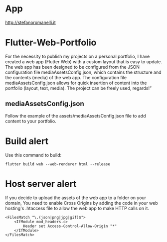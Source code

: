 # App 
http://stefanoromanelli.it

# Flutter-Web-Portfolio
For the necessity to publish my projects on a personal portfolio, I have created a web app (Flutter Web) with a custom layout that is easy to update. The web app has been designed to be configured from the JSON configuration file mediaAssetsConfig.json, which contains the structure and the contents (media) of the web app. The configuration file mediaAssetsConfig.json allows for quick insertion of content into the portfolio (layout, text, media). The project can be freely used, regards!”

## mediaAssetsConfig.json
Follow the example of the assets/mediaAssetsConfig.json file to add content to your portfolio.


# Build alert
Use this command to build:
```
flutter build web --web-renderer html --release
```

# Host server alert
If you decide to upload the assets of the web app to a folder on your domain, You need to enable Cross Origins by adding the code in your web hosting's .htaccess file to allow the web app to make HTTP calls on it.
```
<FilesMatch "\.(json|png|jpg|gif)$">
    <IfModule mod_headers.c>
        Header set Access-Control-Allow-Origin "*"
    </IfModule>
</FilesMatch>
```
